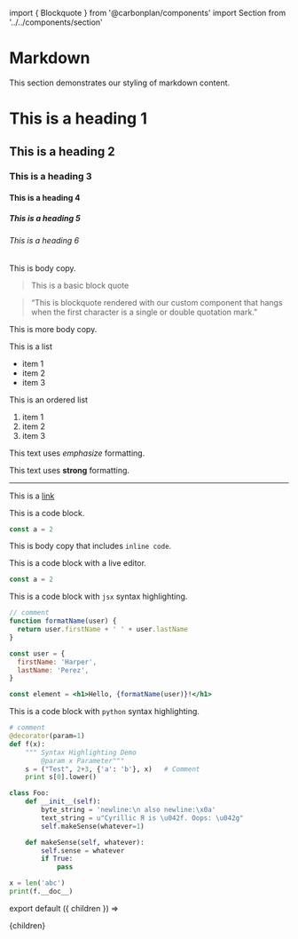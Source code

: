 import { Blockquote } from '@carbonplan/components'
import Section from '../../components/section'

# Markdown

This section demonstrates our styling of markdown content.

# This is a heading 1

## This is a heading 2

### This is a heading 3

#### This is a heading 4

##### This is a heading 5

###### This is a heading 6

This is body copy.

> This is a basic block quote

<Blockquote>
  “This is blockquote rendered with our custom component that hangs when the
  first character is a single or double quotation mark.”
</Blockquote>

This is more body copy.

This is a list

- item 1
- item 2
- item 3

This is an ordered list

1. item 1
2. item 2
3. item 3

This text uses _emphasize_ formatting.

This text uses **strong** formatting.

---

This is a [link](/markdown)

This is a code block.

```jsx
const a = 2
```

This is body copy that includes `inline code`.

This is a code block with a live editor.

```jsx live
const a = 2
```

This is a code block with `jsx` syntax highlighting.

```jsx
// comment
function formatName(user) {
  return user.firstName + ' ' + user.lastName
}

const user = {
  firstName: 'Harper',
  lastName: 'Perez',
}

const element = <h1>Hello, {formatName(user)}!</h1>
```

This is a code block with `python` syntax highlighting.

```python
# comment
@decorator(param=1)
def f(x):
    """ Syntax Highlighting Demo
        @param x Parameter"""
    s = ("Test", 2+3, {'a': 'b'}, x)   # Comment
    print s[0].lower()

class Foo:
    def __init__(self):
        byte_string = 'newline:\n also newline:\x0a'
        text_string = u"Cyrillic Я is \u042f. Oops: \u042g"
        self.makeSense(whatever=1)

    def makeSense(self, whatever):
        self.sense = whatever
        if True:
            pass

x = len('abc')
print(f.__doc__)
```

export default ({ children }) => <Section name='markdown'>{children}</Section>
